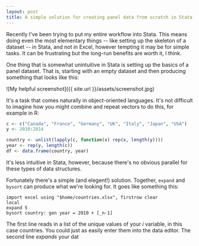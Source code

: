 ```yaml
--- 
layout: post 
title: A simple solution for creating panel data from scratch in Stata 
---
```


Recently I've been trying to put my entire workflow into Stata. This means
doing even the most elementary things -- like setting up the skeleton of
a dataset -- in Stata, and not in Excel, however tempting it may be for simple tasks. It
can be frustrating but the long-run benefits are worth it, I think.

One thing that is somewhat unintuitive in Stata is setting up the basics
of a panel dataset. That is, starting with an empty dataset and then
producing something that looks like this:

![My helpful screenshot]({{ site.url }}/assets/screenshot.jpg)

It's a task that comes naturally in object-oriented languages. It's not difficult to imagine how you might combine and repeat vectors to do this, for example in R:

```R
c <- c("Canada", "France", "Germany", "UK", "Italy", "Japan", "USA")
y <- 2010:2014

country <- unlist(lapply(c, function(x) rep(x, length(y))))
year <- rep(y, length(c))
df <- data.frame(country, year)
```
It's less intuitive in Stata, however, because there's no obvious parallel for these types of data structures. 

Fortunately there's a simple (and elegent!) solution. Together, `expand` and `bysort` can produce what we're looking for. It goes like something this:

```
import excel using "$home/countries.xlsx", firstrow clear
local 
expand 5
bysort country: gen year = 2010 + [_n-1]
```
The first line reads in a list of the unique values of your *i* variable, in this case countries. You could just as easily enter them into the data editor. The second line *expands* your dat
